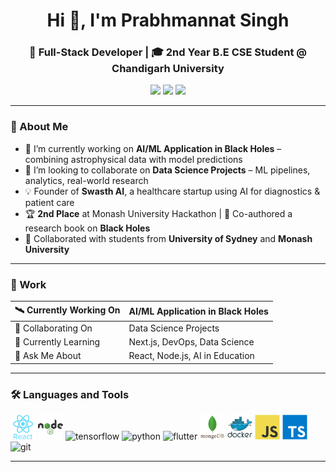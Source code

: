 <h1 align="center">Hi 👋, I'm Prabhmannat Singh</h1>
<h3 align="center">🚀 Full-Stack Developer | 🎓 2nd Year B.E CSE Student @ Chandigarh University</h3>

<p align="center">
  <a href="mailto:contact@prabh.site"><img src="https://img.shields.io/badge/Email-contact@prabh.site-EA4335?style=for-the-badge&logo=gmail&logoColor=white"/></a>
  <a href="https://www.linkedin.com/in/prabhmannat" target="_blank"><img src="https://img.shields.io/badge/LinkedIn-Connect-blue?style=for-the-badge&logo=linkedin"/></a>
  <a href="https://drive.google.com/file/d/1wkr8TbTgELYdh3xdupvUAT2oLbXCqgAy/view?usp=drive_link" target="_blank"><img src="https://img.shields.io/badge/Resume-View-green?style=for-the-badge&logo=google-drive"/></a>
</p>

---

### 🧠 About Me

- 🔭 I’m currently working on **AI/ML Application in Black Holes** – combining astrophysical data with model predictions  
- 👯 I’m looking to collaborate on **Data Science Projects** – ML pipelines, analytics, real-world research  
- 💡 Founder of **Swasth AI**, a healthcare startup using AI for diagnostics & patient care  
- 🏆 **2nd Place** at Monash University Hackathon | 📘 Co-authored a research book on **Black Holes**  
- 🤝 Collaborated with students from **University of Sydney** and **Monash University**

---

### 💼 Work

| 🛰️ Currently Working On     | AI/ML Application in Black Holes |
|-----------------------------|----------------------------------|
| 🤝 Collaborating On         | Data Science Projects            |
| 🔧 Currently Learning        | Next.js, DevOps, Data Science    |
| 💬 Ask Me About             | React, Node.js, AI in Education  |

---

### 🛠️ Languages and Tools

<p align="left">
  <img src="https://raw.githubusercontent.com/devicons/devicon/master/icons/react/react-original-wordmark.svg" alt="react" width="40" height="40"/>
  <img src="https://raw.githubusercontent.com/devicons/devicon/master/icons/nodejs/nodejs-original-wordmark.svg" alt="nodejs" width="40" height="40"/>
  <img src="https://www.vectorlogo.zone/logos/tensorflow/tensorflow-icon.svg" alt="tensorflow" width="40" height="40"/>
  <img src="https://www.vectorlogo.zone/logos/python/python-icon.svg" alt="python" width="40" height="40"/>
  <img src="https://www.vectorlogo.zone/logos/flutterio/flutterio-icon.svg" alt="flutter" width="40" height="40"/>
  <img src="https://raw.githubusercontent.com/devicons/devicon/master/icons/mongodb/mongodb-original-wordmark.svg" alt="mongodb" width="40" height="40"/>
  <img src="https://raw.githubusercontent.com/devicons/devicon/master/icons/docker/docker-original-wordmark.svg" alt="docker" width="40" height="40"/>
  <img src="https://raw.githubusercontent.com/devicons/devicon/master/icons/javascript/javascript-original.svg" alt="javascript" width="40" height="40"/>
  <img src="https://raw.githubusercontent.com/devicons/devicon/master/icons/typescript/typescript-original.svg" alt="typescript" width="40" height="40"/>
  <img src="https://www.vectorlogo.zone/logos/git-scm/git-scm-icon.svg" alt="git" width="40" height="40"/>
</p>

---


